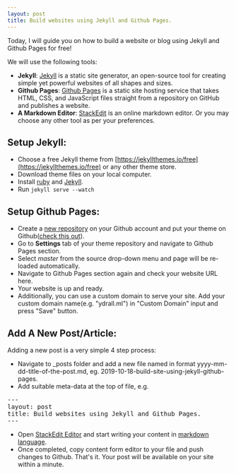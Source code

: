 ```yaml
---
layout: post
title: Build websites using Jekyll and Github Pages.
---
```



Today, I will guide you on how to build a website or blog using Jekyll and Github Pages for free!

We will use the following tools:

- **Jekyll**: [Jekyll](http://jekyllrb.com) is a static site generator, an open-source tool for creating simple yet powerful websites of all shapes and sizes.
- **Github Pages**: [Github Pages](https://pages.github.com/) is a static site hosting service that takes HTML, CSS, and JavaScript files straight from a repository on GitHub and publishes a website. 
- **A Markdown Editor**: [StackEdit](https://stackedit.io/editor) is an online markdown editor. Or you may choose any other tool as per your preferences.



Setup Jekyll:
-------------

- Choose a free Jekyll theme from [https://jekyllthemes.io/free](https://jekyllthemes.io/free) or any other theme store.
- Download theme files on your local computer.
- Install [ruby](https://www.ruby-lang.org/en/documentation/installation/) and [Jekyll](https://jekyllrb.com/docs/installation/).
- Run `jekyll serve --watch`


Setup Github Pages:
-------------------


- Create a [new repository](https://help.github.com/en/articles/create-a-repo) on your Github account and put your theme on Github([check this out](https://help.github.com/en/articles/adding-an-existing-project-to-github-using-the-command-line)).
- Go to **Settings** tab of your theme repository and navigate to Github Pages section. 
- Select *master* from the source drop-down menu and page will be re-loaded automatically.
- Navigate to Github Pages section again and check your website URL here.
- Your website is up and ready.
- Additionally, you can use a custom domain to serve your site. Add your custom domain name(e.g. "ydrall.ml") in "Custom Domain" input and press "Save" button.


 

Add A New Post/Article:
-------------

Adding a new post is a very simple 4 step process:

- Navigate to _posts folder and add a new file named in format yyyy-mm-dd-title-of-the-post.md, eg. 2019-10-18-build-site-using-jekyll-github-pages.
- Add suitable meta-data at the top of file, e.g.

<pre>---
layout: post
title: Build websites using Jekyll and Github Pages.
---</pre>

- Open [StackEdit Editor](https://stackedit.io/editorStart) and start writing your content in [markdown language](https://www.markdownguide.org/getting-started).
- Once completed, copy content form editor to your file and push changes to Github. That's it. Your post will be available on your site within a minute.


